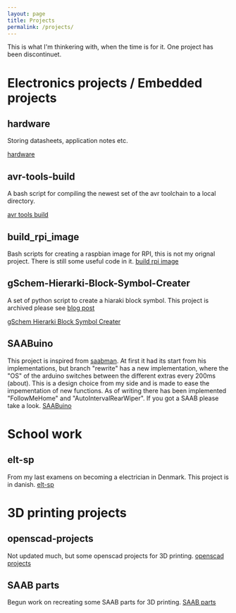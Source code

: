 ```yaml
---
layout: page
title: Projects
permalink: /projects/
---
```

This is what I'm thinkering with, when the time is for it. One project has been discontinuet.

# Electronics projects / Embedded projects

## hardware
Storing datasheets, application notes etc.

[hardware](http://github.com/mtkaalund/hardware.git)

## avr-tools-build
A bash script for compiling the newest set of the avr toolchain to a local directory.

[avr tools build](http://github.com/mtkaalund/avr-tools-build.git)

## build_rpi_image
Bash scripts for creating a raspbian image for RPI, this is not my orignal project. 
There is still some useful code in it.
[build rpi image](http://github.com/mtkaalund/build_rpi_image.git)

## gSchem-Hierarki-Block-Symbol-Creater
A set of python script to create a hiaraki block symbol. This project is archived please see [blog post](/hierarki-blocks-in-gschem/)

[gSchem Hierarki Block Symbol Creater](http://github.com/mtkaalund/gSchem-Hierarki-Block-Symbol-Creater.git)

## SAABuino
This project is inspired from [saabman](https://hackaday.io/project/158595-3-blink-modification-for-saab-9-5). At first it had its start from his implementations, but branch "rewrite" has a new implementation, where the "OS" of the arduino switches between the different extras every 200ms (about).
This is a design choice from my side and is made to ease the impementation of new functions. As of writing there has been implemented "FollowMeHome" and "AutoIntervalRearWiper". If you got a SAAB please take a look.
[SAABuino](http://github.com/mtkaalund/SAABuino.git)

# School work

## elt-sp
From my last examens on becoming a electrician in Denmark. This project is in danish.
[elt-sp](http://github.com/mtkaalund/elt-sp.git)

# 3D printing projects

## openscad-projects
Not updated much, but some openscad projects for 3D printing. [openscad projects](http://github.com/mtkaalund/openscad-projects.git)

## SAAB parts
Begun work on recreating some SAAB parts for 3D printing. [SAAB parts](http://github.com/mtkaalund/SAAB-parts.git)
